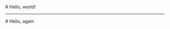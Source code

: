 <Quote quote="_tinaEmbeds.qpd" description="_tinaEmbeds.defghi">
# Hello, world!
</Quote>

---

<Quote quote="Happy Milton" description="_tinaEmbeds.def">
# Hello, again
</Quote>
